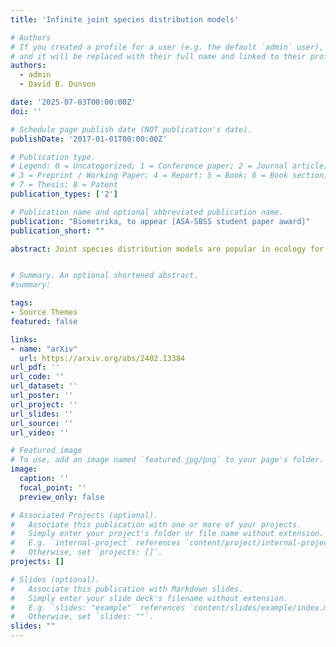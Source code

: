 ```yaml
---
title: 'Infinite joint species distribution models'

# Authors
# If you created a profile for a user (e.g. the default `admin` user), write the username (folder name) here
# and it will be replaced with their full name and linked to their profile.
authors:
  - admin
  - David B. Dunson

date: '2025-07-03T00:00:00Z'
doi: ''

# Schedule page publish date (NOT publication's date).
publishDate: '2017-01-01T00:00:00Z'

# Publication type.
# Legend: 0 = Uncategorized; 1 = Conference paper; 2 = Journal article;
# 3 = Preprint / Working Paper; 4 = Report; 5 = Book; 6 = Book section;
# 7 = Thesis; 8 = Patent
publication_types: ['2']

# Publication name and optional abbreviated publication name.
publication: "Biometrika, to appear [ASA-SBSS student paper award]"
publication_short: ""

abstract: Joint species distribution models are popular in ecology for modeling covariate effects on species occurrence, while characterizing cross-species dependence. Data consist of multivariate binary indicators of the occurrences of different species in each sample, along with sample-specific covariates. A key problem is that current models implicitly assume that the list of species under consideration is predefined and finite, while for highly diverse groups of organisms, it is impossible to anticipate which species will be observed in a study and discovery of unknown species is common. This article proposes a new modeling paradigm for statistical ecology, which generalizes traditional multivariate probit models to accommodate large numbers of rare species and new species discovery. We discuss theoretical properties of the proposed modeling paradigm and implement efficient algorithms for posterior computation. Simulation studies and applications to fungal biodiversity data provide compelling support for the new modeling class.


# Summary. An optional shortened abstract.
#summary:

tags:
- Source Themes
featured: false

links:
- name: "arXiv"
  url: https://arxiv.org/abs/2402.13384
url_pdf: ''
url_code: ''
url_dataset: ''
url_poster: ''
url_project: ''
url_slides: ''
url_source: ''
url_video: ''

# Featured image
# To use, add an image named `featured.jpg/png` to your page's folder.
image:
  caption: ''
  focal_point: ''
  preview_only: false

# Associated Projects (optional).
#   Associate this publication with one or more of your projects.
#   Simply enter your project's folder or file name without extension.
#   E.g. `internal-project` references `content/project/internal-project/index.md`.
#   Otherwise, set `projects: []`.
projects: []

# Slides (optional).
#   Associate this publication with Markdown slides.
#   Simply enter your slide deck's filename without extension.
#   E.g. `slides: "example"` references `content/slides/example/index.md`.
#   Otherwise, set `slides: ""`.
slides: ""
---
```



